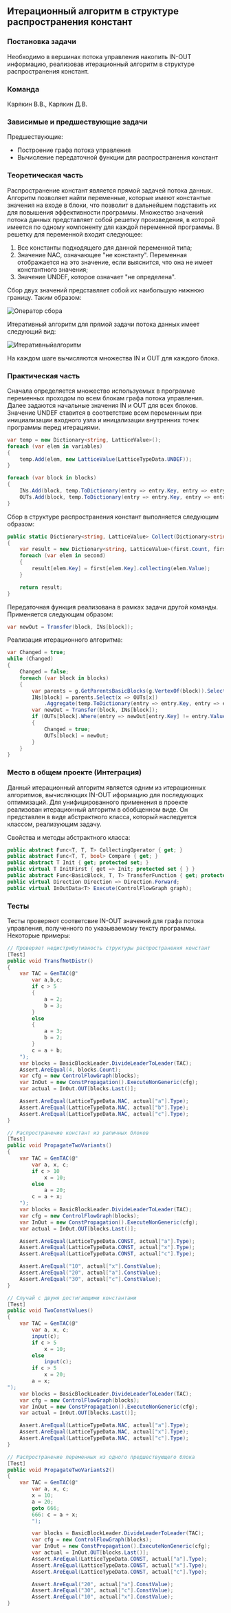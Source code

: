 ## Итерационный алгоритм в структуре распространения констант

### Постановка задачи
Необходимо в вершинах потока управления накопить IN-OUT информацию, реализовав итерационный алгоритм в структуре распространения констант.

### Команда
Карякин В.В., Карякин Д.В.

### Зависимые и предшествующие задачи
Предшествующие:

- Построение графа потока управления
- Вычисление передаточной функции для распространения констант

### Теоретическая часть
Распространение констант является прямой задачей потока данных. Алгоритм позволяет найти переменные, которые имеют константые значения на входе в блоки, что позволит в дальнейшем подставить их для повышения эффективности программы. Множество значений потока данных представляет собой решетку произведения, в которой имеется по одному компоненту для каждой переменной программы. В решетку для переменной входит следующее:
1. Все константы подходящего для данной переменной типа;
2. Значение NAC, означающее "не константу". Переменная отображается на это значение, если выяснится, что она не имеет константного значения;
3. Значение UNDEF, которое означает "не определена".

Сбор двух значений представляет собой их наибольшую нижнюю границу. Таким образом:

![Оператор сбора](3_ConstPropagation/img1.PNG)


Итеративный алгоритм для прямой задачи потока данных имеет следующий вид:

![Итеративныйалгоритм](3_ConstPropagation/img2.PNG)

На каждом шаге вычисляются множества IN и OUT для каждого блока. 

### Практическая часть
Сначала определяется множество используемых в программе переменных проходом по всем блокам графа потока управления.
Далее задаются начальные значения IN и OUT для всех блоков. Значение UNDEF ставится в соответствие всем переменным при инициализации входного узла и иницализации внутренних точек программы перед итерациями.

```cs
var temp = new Dictionary<string, LatticeValue>();
foreach (var elem in variables)
{
    temp.Add(elem, new LatticeValue(LatticeTypeData.UNDEF));
}

foreach (var block in blocks)
{
    INs.Add(block, temp.ToDictionary(entry => entry.Key, entry => entry.Value));
    OUTs.Add(block, temp.ToDictionary(entry => entry.Key, entry => entry.Value));
}
```

Сбор в структуре распространения констант выполняется следующим образом:

```cs
public static Dictionary<string, LatticeValue> Collect(Dictionary<string, LatticeValue> first, Dictionary<string, LatticeValue> second)
{
    var result = new Dictionary<string, LatticeValue>(first.Count, first.Comparer);
    foreach (var elem in second)
    {
        result[elem.Key] = first[elem.Key].collecting(elem.Value);
    }

    return result;
}
```
Передаточная функция реализована в рамках задачи другой команды. Применяется следующим образом:

```cs
var newOut = Transfer(block, INs[block]);
```
Реализация итерационного алгоритма:

```cs
var Changed = true;
while (Changed)
{
    Changed = false;
    foreach (var block in blocks)
    {
        var parents = g.GetParentsBasicBlocks(g.VertexOf(block)).Select(x => x.block);
        INs[block] = parents.Select(x => OUTs[x])
            .Aggregate(temp.ToDictionary(entry => entry.Key, entry => entry.Value), (x, y) => Collect(x, y));
        var newOut = Transfer(block, INs[block]);
        if (OUTs[block].Where(entry => newOut[entry.Key] != entry.Value).Any())
        {
            Changed = true;
            OUTs[block] = newOut;
        }
    }
}
```

### Место в общем проекте (Интеграция)
Данный итерационный алгоритм является одним из итерационных алгоритмов, вычисляющих IN-OUT иформацию для последующих оптимизаций. Для унифицированного применения в проекте реализован итерационный алгоритм в обобщенном виде. Он представлен в виде абстрактного класса, который наследуется классом, реализующим задачу.

Свойства и методы абстрактного класса:
```cs
public abstract Func<T, T, T> CollectingOperator { get; }
public abstract Func<T, T, bool> Compare { get; }
public abstract T Init { get; protected set; }
public virtual T InitFirst { get => Init; protected set { } }
public abstract Func<BasicBlock, T, T> TransferFunction { get; protected set; }
public virtual Direction Direction => Direction.Forward;
public virtual InOutData<T> Execute(ControlFlowGraph graph);
```

### Тесты
Тесты проверяют соответсвие IN-OUT значений для графа потока управления, полученного по указываемому тексту программы. Некоторые примеры:

```cs
// Проверяет недистрибутивность структуры распространения констант
[Test]
public void TransfNotDistr()
{
    var TAC = GenTAC(@"
        var a,b,c;
        if c > 5
        {
            a = 2;
            b = 3;
        }
        else
        {
            a = 3;
            b = 2;
        }
        c = a + b;
    ");
    var blocks = BasicBlockLeader.DivideLeaderToLeader(TAC);
    Assert.AreEqual(4, blocks.Count);
    var cfg = new ControlFlowGraph(blocks);
    var InOut = new ConstPropagation().ExecuteNonGeneric(cfg);
    var actual = InOut.OUT[blocks.Last()];

    Assert.AreEqual(LatticeTypeData.NAC, actual["a"].Type);
    Assert.AreEqual(LatticeTypeData.NAC, actual["b"].Type);
    Assert.AreEqual(LatticeTypeData.NAC, actual["c"].Type);
}
```
```cs
// Распространение констант из раличных блоков
[Test]
public void PropagateTwoVariants()
{
    var TAC = GenTAC(@"
        var a, x, c;
        if c > 10
            x = 10;
        else
            a = 20;
        c = a + x;
    ");
    var blocks = BasicBlockLeader.DivideLeaderToLeader(TAC);
    var cfg = new ControlFlowGraph(blocks);
    var InOut = new ConstPropagation().ExecuteNonGeneric(cfg);
    var actual = InOut.OUT[blocks.Last()];

    Assert.AreEqual(LatticeTypeData.CONST, actual["a"].Type);
    Assert.AreEqual(LatticeTypeData.CONST, actual["x"].Type);
    Assert.AreEqual(LatticeTypeData.CONST, actual["c"].Type);

    Assert.AreEqual("10", actual["x"].ConstValue);
    Assert.AreEqual("20", actual["a"].ConstValue);
    Assert.AreEqual("30", actual["c"].ConstValue);
}
```
```cs
// Случай с двумя достигающими константами
[Test]
public void TwoConstValues()
{
    var TAC = GenTAC(@"
        var a, x, c;
        input(c);
        if c > 5
            x = 10;
        else
            input(c);
        if c > 5
            x = 20;
        a = x;
");
    var blocks = BasicBlockLeader.DivideLeaderToLeader(TAC);
    var cfg = new ControlFlowGraph(blocks);
    var InOut = new ConstPropagation().ExecuteNonGeneric(cfg);
    var actual = InOut.OUT[blocks.Last()];

    Assert.AreEqual(LatticeTypeData.NAC, actual["a"].Type);
    Assert.AreEqual(LatticeTypeData.NAC, actual["x"].Type);
    Assert.AreEqual(LatticeTypeData.NAC, actual["c"].Type);
}
```
```cs
// Распространение переменных из одного предшествующего блока
[Test]
public void PropagateTwoVariants2()
{
    var TAC = GenTAC(@"
        var a, x, c;
        x = 10;
        a = 20;
        goto 666;
        666: c = a + x;
        ");

        var blocks = BasicBlockLeader.DivideLeaderToLeader(TAC);
        var cfg = new ControlFlowGraph(blocks);
        var InOut = new ConstPropagation().ExecuteNonGeneric(cfg);
        var actual = InOut.OUT[blocks.Last()];
        Assert.AreEqual(LatticeTypeData.CONST, actual["a"].Type);
        Assert.AreEqual(LatticeTypeData.CONST, actual["x"].Type);
        Assert.AreEqual(LatticeTypeData.CONST, actual["c"].Type);

        Assert.AreEqual("20", actual["a"].ConstValue);
        Assert.AreEqual("30", actual["c"].ConstValue);
        Assert.AreEqual("10", actual["x"].ConstValue);
}
```
